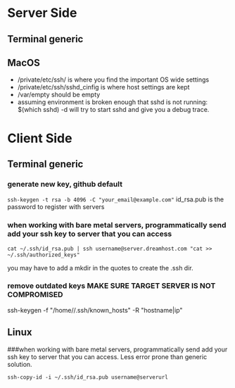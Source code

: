 # Server Side

## Terminal generic

## MacOS

- /private/etc/ssh/ is where you find the important OS wide settings
- /private/etc/ssh/sshd_cinfig is where host settings are kept
- /var/empty should be empty
- assuming environment is broken enough that sshd is not running: $(which sshd) -d will try to start sshd and give you a debug trace.

# Client Side

## Terminal generic

### generate new key, github default

`ssh-keygen -t rsa -b 4096 -C "your_email@example.com"`
id_rsa.pub is the password to register with servers

### when working with bare metal servers, programmatically send add your ssh key to server that you can access

`cat ~/.ssh/id_rsa.pub | ssh username@server.dreamhost.com "cat >> ~/.ssh/authorized_keys"`

you may have to add a mkdir in the quotes to create the .ssh dir.

### remove outdated keys MAKE SURE TARGET SERVER IS NOT COMPROMISED

ssh-keygen -f "/home/<username>/.ssh/known_hosts" -R "hostname|ip"

## Linux

###when working with bare metal servers, programmatically send add your ssh key to server that you can access. Less error prone than generic solution.

`ssh-copy-id -i ~/.ssh/id_rsa.pub username@serverurl`


